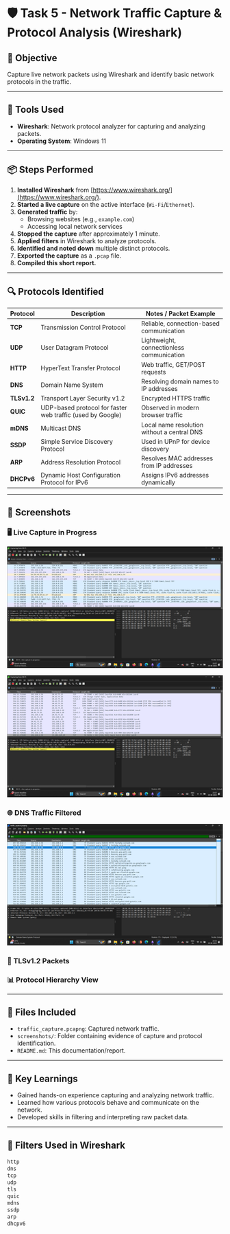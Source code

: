 # 🛡️ Task 5 - Network Traffic Capture & Protocol Analysis (Wireshark)

## 📌 Objective
Capture live network packets using Wireshark and identify basic network protocols in the traffic.

---

## 🧰 Tools Used
- **Wireshark**: Network protocol analyzer for capturing and analyzing packets.
- **Operating System**: Windows 11

---

## 📦 Steps Performed

1. **Installed Wireshark** from [https://www.wireshark.org/](https://www.wireshark.org/).
2. **Started a live capture** on the active interface (`Wi-Fi`/`Ethernet`).
3. **Generated traffic** by:
   - Browsing websites (e.g., `example.com`)
   - Accessing local network services
4. **Stopped the capture** after approximately 1 minute.
5. **Applied filters** in Wireshark to analyze protocols.
6. **Identified and noted down** multiple distinct protocols.
7. **Exported the capture** as a `.pcap` file.
8. **Compiled this short report.**

---

## 🔍 Protocols Identified

| Protocol     | Description                                         | Notes / Packet Example                            |
|--------------|-----------------------------------------------------|---------------------------------------------------|
| **TCP**      | Transmission Control Protocol                      | Reliable, connection-based communication          |
| **UDP**      | User Datagram Protocol                              | Lightweight, connectionless communication         |
| **HTTP**     | HyperText Transfer Protocol                         | Web traffic, GET/POST requests                    |
| **DNS**      | Domain Name System                                  | Resolving domain names to IP addresses            |
| **TLSv1.2**  | Transport Layer Security v1.2                       | Encrypted HTTPS traffic                           |
| **QUIC**     | UDP-based protocol for faster web traffic (used by Google) | Observed in modern browser traffic         |
| **mDNS**     | Multicast DNS                                       | Local name resolution without a central DNS       |
| **SSDP**     | Simple Service Discovery Protocol                   | Used in UPnP for device discovery                 |
| **ARP**      | Address Resolution Protocol                         | Resolves MAC addresses from IP addresses          |
| **DHCPv6**   | Dynamic Host Configuration Protocol for IPv6       | Assigns IPv6 addresses dynamically                |

---

## 📸 Screenshots

### 🖥️ Live Capture in Progress

![](https://github.com/Vamsi212/Task-5-Network-Traffic-Capture/blob/c126bd40d0c98a72072b094f3dd197acf33cc617/screenshots/Screenshot%20(424).png)

![](https://github.com/Vamsi212/Task-5-Network-Traffic-Capture/blob/c126bd40d0c98a72072b094f3dd197acf33cc617/screenshots/Screenshot%20(425).png)


### 🌐 DNS Traffic Filtered

![](https://github.com/Vamsi212/Task-5-Network-Traffic-Capture/blob/00130df3bc7944241dda79d3b051ca66dacdff54/screenshots/Screenshot%20(426).png)

### 🔐 TLSv1.2 Packets


### 📊 Protocol Hierarchy View


---

## 📁 Files Included

- `traffic_capture.pcapng`: Captured network traffic.
- `screenshots/`: Folder containing evidence of capture and protocol identification.
- `README.md`: This documentation/report.

---

## 🧠 Key Learnings

- Gained hands-on experience capturing and analyzing network traffic.
- Learned how various protocols behave and communicate on the network.
- Developed skills in filtering and interpreting raw packet data.

---

## 🧪 Filters Used in Wireshark

```wireshark
http
dns
tcp
udp
tls
quic
mdns
ssdp
arp
dhcpv6
